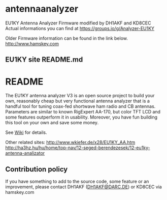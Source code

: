 # antennaanalyzer
EU1KY Antenna Analyzer Firmware modified by DH1AKF and KD8CEC
Actual informations you can find at https://groups.io/g/Analyzer-EU1KY

Older Firmware information can be found in the link below.
http://www.hamskey.com

EU1KY site README.md
---------------------------------------------------
# README #

The EU1KY antenna analyzer V3 is an open source project to build your own, reasonably cheap but very functional antenna analyzer that is a handful tool for tuning coax-fed shortwave ham radio and CB antennas. Parameters are similar to known RigExpert AA-170, but color TFT LCD and some features outperform it in usability. Moreover, you have fun building this tool on your own and save some money.

See [Wiki](https://bitbucket.org/kuchura/eu1ky_aa_v3/wiki/Home) for details.

Other related sites: 
http://www.wkiefer.de/x28/EU1KY_AA.htm
http://ha3hz.hu/hu/home/top-nav/12-seged-berendezesek/12-eu1ky-antenna-analizator

## Contribution policy ##

If you have something to add to the source code, some feature or an improvement, please contact DH1AKF (DH1AKF@DARC.DE) or KD8CEC via hamskey.com


